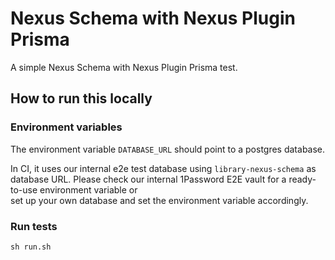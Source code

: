 # Nexus Schema with Nexus Plugin Prisma

A simple Nexus Schema with Nexus Plugin Prisma test.

## How to run this locally

### Environment variables

The environment variable `DATABASE_URL` should point to a postgres database.

In CI, it uses our internal e2e test database using `library-nexus-schema` as database URL.
Please check our internal 1Password E2E vault for a ready-to-use environment variable or  
set up your own database and set the environment variable accordingly.

### Run tests

```shell script
sh run.sh
```
